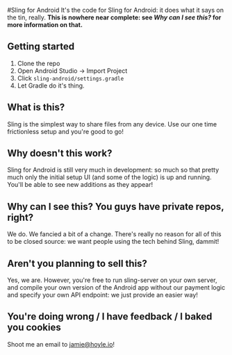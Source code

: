 #Sling for Android
It's the code for Sling for Android: it does what it says on the tin, really. **This is nowhere near complete: see *Why can I see this?* for more information on that.**

## Getting started
1. Clone the repo  
2. Open Android Studio -> Import Project  
3. Click `sling-android/settings.gradle`  
4. Let Gradle do it's thing.

## What is this?  
Sling is the simplest way to share files from any device. Use our one time frictionless setup and you're good to go!

## Why doesn't this work?  
Sling for Android is still very much in development: so much so that pretty much only the initial setup UI (and some of the logic) is up and running. You'll be able to see new additions as they appear!

## Why can I see this? You guys have private repos, right?  
We do. We fancied a bit of a change. There's really no reason for all of this to be closed source: we want people using the tech behind Sling, dammit!

## Aren't you planning to sell this?  
Yes, we are. However, you're free to run sling-server on your own server, and compile your own version of the Android app without our payment logic and specify your own API endpoint: we just provide an easier way!  

## You're doing <x> wrong / I have feedback / I baked you cookies
Shoot me an email to [jamie@hoyle.io](mailto:jamie@hoyle.io)!
